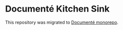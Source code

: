 # Documenté Kitchen Sink

This repository was migrated to [Documenté monorepo](https://github.com/documente/documente).
